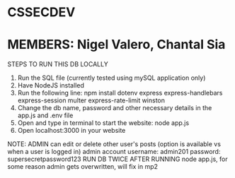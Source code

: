 # CSSECDEV
# MEMBERS: Nigel Valero, Chantal Sia

STEPS TO RUN THIS DB LOCALLY 

1. Run the SQL file (currently tested using mySQL application only)
2. Have NodeJS installed
3. Run the following line: npm install dotenv express express-handlebars express-session multer express-rate-limit winston
4. Change the db name, password and other necessary details in the app.js and .env file
5. Open and type in terminal to start the website: node app.js
6. Open localhost:3000 in your website

NOTE: ADMIN can edit or delete other user's posts (option is available vs when a user is logged in)
      admin account username: admin201
                    password: supersecretpassword123
      RUN DB TWICE AFTER RUNNING node app.js, for some reason admin gets overwritten, will fix in mp2

